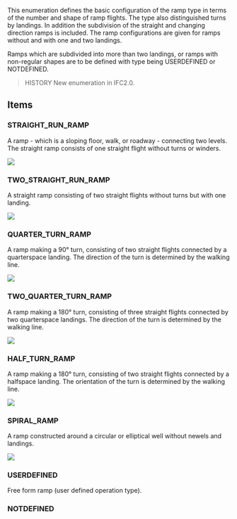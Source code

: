 This enumeration defines the basic configuration of the ramp type in terms of the number and shape of ramp flights. The type also distinguished turns by landings. In addition the subdivision of the straight and changing direction ramps is included. The ramp configurations are given for ramps without and with one and two landings.

<!-- end of short definition -->


Ramps which are subdivided into more than two landings, or ramps with non-regular shapes are to be defined with type being USERDEFINED or NOTDEFINED.

> HISTORY New enumeration in IFC2.0.

## Items

### STRAIGHT_RUN_RAMP
A ramp - which is a sloping floor, walk, or roadway - connecting two levels.
The straight ramp consists of one straight flight without turns or winders.

![](../../../../figures/ifcramptypeenum-fig01.gif)

### TWO_STRAIGHT_RUN_RAMP
A straight ramp consisting of two straight flights without turns but with one
landing.

![](../../../../figures/ifcramptypeenum-fig02.gif)

### QUARTER_TURN_RAMP
A ramp making a 90° turn, consisting of two straight flights connected by
a quarterspace landing. The direction of the turn is determined by the walking line.

![](../../../../figures/ifcramptypeenum-fig03.gif)

### TWO_QUARTER_TURN_RAMP
A ramp making a 180° turn, consisting of three straight flights connected
by two quarterspace landings. The direction of the turn is determined by the walking line.

![](../../../../figures/ifcramptypeenum-fig04.gif)

### HALF_TURN_RAMP
A ramp making a 180° turn, consisting of two straight flights connected
by a halfspace landing. The orientation of the turn is determined by the walking line.

![](../../../../figures/ifcramptypeenum-fig05.gif)

### SPIRAL_RAMP
A ramp constructed around a circular or elliptical well without newels and
landings.

![](../../../../figures/ifcramptypeenum-fig06.gif)

### USERDEFINED
Free form ramp (user defined operation type).

### NOTDEFINED

